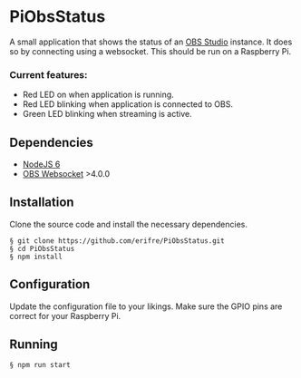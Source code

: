 # PiObsStatus

A small application that shows the status of an [OBS Studio](https://obsproject.com/) instance. It does so by connecting using a websocket. This should be run on a Raspberry Pi.

### Current features:
* Red LED on when application is running.
* Red LED blinking when application is connected to OBS.
* Green LED blinking when streaming is active.

## Dependencies
* [NodeJS 6](https://nodejs.org/dist/latest-v6.x/)
* [OBS Websocket](https://github.com/Palakis/obs-websocket) >4.0.0

## Installation
Clone the source code and install the necessary dependencies.
```
§ git clone https://github.com/erifre/PiObsStatus.git
§ cd PiObsStatus
§ npm install
```

## Configuration
Update the configuration file to your likings. Make sure the GPIO pins are correct for your Raspberry Pi.

## Running
```
§ npm run start
```
